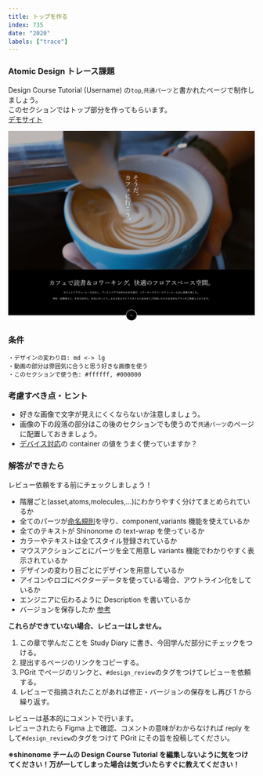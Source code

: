 ```yaml
---
title: トップを作る
index: 735
date: "2020"
labels: ["trace"]
---
```


### Atomic Design トレース課題

Design Course Tutorial (Username) の`top`,`共通パーツ`と書かれたページで制作しましょう。  
このセクションではトップ部分を作ってもらいます。  
[デモサイト](https://demo.tcd-theme.com/tcd063/)

![トップ](./img/top.png)

### 条件

```
・デザインの変わり目: md <-> lg
・動画の部分は雰囲気に合うと思う好きな画像を使う
・このセクションで使う色: #ffffff, #000000
```

### 考慮すべき点・ヒント

- 好きな画像で文字が見えにくくならないか注意しましょう。
- 画像の下の段落の部分はこの後のセクションでも使うので`共通パーツ`のページに配置しておきましょう。
- [デバイス対応](/web/section2-2)の container の値をうまく使っていますか？

### 解答ができたら

レビュー依頼をする前にチェックしましょう！

- 階層ごと(asset,atoms,molecules,...)にわかりやすく分けてまとめられているか
- 全てのパーツが[命名規則](/web/section2-1)を守り、component,variants 機能を使えているか
- 全てのテキストが Shinonome の text-wrap を使っているか
- カラーやテキストは全てスタイル登録されているか
- マウスアクションごとにパーツを全て用意し variants 機能でわかりやすく表示されているか
- デザインの変わり目ごとにデザインを用意しているか
- アイコンやロゴにベクターデータを使っている場合、アウトライン化をしているか
- エンジニアに伝わるように Description を書いているか
- バージョンを保存したか [参考](/figma/section2-3/)

**これらができていない場合、レビューはしません。**

1. この章で学んだことを Study Diary に書き、今回学んだ部分にチェックをつける。
2. 提出するページのリンクをコピーする。
3. PGrit でページのリンクと、`#design_review`のタグをつけてレビューを依頼する。
4. レビューで指摘されたことがあれば修正・バージョンの保存をし再び 1 から繰り返す。

レビューは基本的にコメントで行います。  
レビューされたら Figma 上で確認、コメントの意味がわからなければ reply をして`#design_review`のタグをつけて PGrit にその旨を投稿してください。

**※shinonome チームの Design Course Tutorial を編集しないように気をつけてください！万が一してしまった場合は気づいたらすぐに教えてください！**
